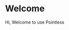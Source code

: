 <!--{
    "type": "article",
    "url": "welcome",
    "category": "None",
    "tags": "None",
    "date": "1970-01-01",
    "time": "00:00:00",
    "withMessage": true,
    "isPublic": true
}-->

# Welcome

Hi, Welcome to use Pointless

